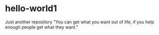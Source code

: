 # hello-world1
Just another repository
"You can get what you want out of life, if you help enough people get what they want."
